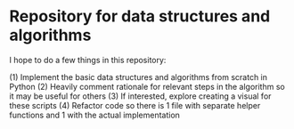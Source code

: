 # Repository for data structures and algorithms 

I hope to do a few things in this repository:

  (1) Implement the basic data structures and algorithms from scratch in Python
  (2) Heavily comment rationale for relevant steps in the algorithm so it may be useful for others
  (3) If interested, explore creating a visual for these scripts
  (4) Refactor code so there is 1 file with separate helper functions and 1 with the actual implementation 
  
